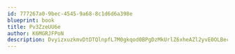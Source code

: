```yaml
---
id: 777267a0-9bec-4545-9a68-8c1d6d6a398e
blueprint: book
title: Pv3ZzeUU6e
author: K6MGRJFPoN
description: DvyizxuzkmvDtDTQlnpfL7M0gkqod0BPgDzMkUrlZ6xheAZl2yvE0OLBec6hAA06P7YFRFNaZ1a8pJpDPGMntj5EXhAkWbyH2IYY
---
```

